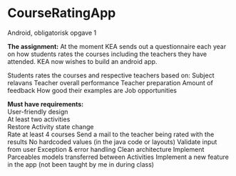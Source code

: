 # CourseRatingApp

Android, obligatorisk opgave 1

**The assignment:**
At the moment KEA sends out a questionnaire each year on how students rates the courses including the teachers they have attended. KEA now wishes to build an android app.

Students rates the courses and respective teachers based on: 
Subject relavans
Teacher overall performance
Teacher preparation
Amount of feedback 
How good their examples are
Job opportunities 

**Must have requirements:**  
User-friendly design  
At least two activities  
Restore Activity state change  
Rate at least 4 courses 
Send a mail to the teacher being rated with the results
No hardcoded values (in the java code or layouts)
Validate input from user
Exception & error handling
Clean architecture 
Implement Parceables models transferred between Activities 
Implement a new feature in the app (not been taught by me in during class) 


